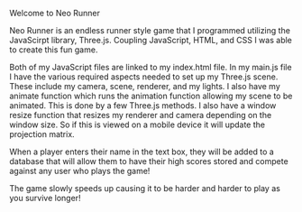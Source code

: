 Welcome to Neo Runner

Neo Runner is an endless runner style game that I programmed utilizing the JavaScirpt library, Three.js. Coupling JavaScript, HTML, and CSS I was able to create this fun game.

Both of my JavaScript files are linked to my index.html file. In my main.js file I have the various required aspects needed to set up my Three.js scene. These include my camera, scene, renderer, and my lights. I also have my animate function which runs the animation function allowing my scene to be animated. This is done by a few Three.js methods. I also have a window resize function that resizes my renderer and camera depending on the window size. So if this is viewed on a mobile device it will update the projection matrix.  

When a player enters their name in the text box, they will be added to a database that will allow them to have their high scores stored and compete against any user who plays the game! 

The game slowly speeds up causing it to be harder and harder to play as you survive longer!